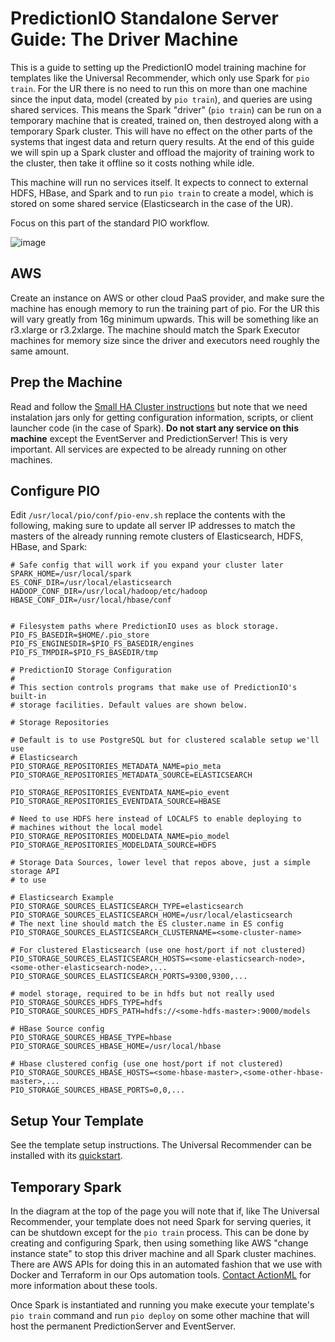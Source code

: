 # PredictionIO Standalone Server Guide: The Driver Machine

This is a guide to setting up the PredictionIO model training machine for templates like the Universal Recommender, which only use Spark for `pio train`. For the UR there is no need to run this on more than one machine since the input data, model (created by `pio train`), and queries are using shared services. This means the Spark "driver" (`pio train`) can be run on a temporary machine that is created, trained on, then destroyed along with a temporary Spark cluster. This will have no effect on the other parts of the systems that ingest data and return query results.
At the end of this guide we will spin up a Spark cluster and offload the majority of training work to the cluster, then take it offline so it costs nothing while idle.

This machine will run no services itself. It expects to connect to external HDFS, HBase, and Spark and to run `pio train` to create a model, which is stored on some shared service (Elasticsearch in the case of the UR).

Focus on this part of the standard PIO workflow.

![image](/docs/images/ur-train.svg)

## AWS

Create an instance on AWS or other cloud PaaS provider, and make sure the machine has enough memory to run the training part of pio. For the UR this will vary greatly from 16g minimum upwards. This will be something like an r3.xlarge or r3.2xlarge. The machine should match the Spark Executor machines for memory size since the driver and executors need roughly the same amount.

## Prep the Machine

Read and follow the [Small HA Cluster instructions](/docs/small-ha-cluster.md) but note that we need instalation jars only for getting configuration information, scripts, or client launcher code (in the case of Spark). **Do not start any service on this machine** except the EventServer and PredictionServer! This is very important. All services are expected to be already running on other machines. 

## Configure PIO

Edit `/usr/local/pio/conf/pio-env.sh` replace the contents with the following, making sure to update all server IP addresses to match the masters of the already running remote clusters of Elasticsearch, HDFS, HBase, and Spark:

```
# Safe config that will work if you expand your cluster later
SPARK_HOME=/usr/local/spark
ES_CONF_DIR=/usr/local/elasticsearch
HADOOP_CONF_DIR=/usr/local/hadoop/etc/hadoop
HBASE_CONF_DIR=/usr/local/hbase/conf
    
    
# Filesystem paths where PredictionIO uses as block storage.
PIO_FS_BASEDIR=$HOME/.pio_store
PIO_FS_ENGINESDIR=$PIO_FS_BASEDIR/engines
PIO_FS_TMPDIR=$PIO_FS_BASEDIR/tmp
    
# PredictionIO Storage Configuration
#
# This section controls programs that make use of PredictionIO's built-in
# storage facilities. Default values are shown below.
    
# Storage Repositories
    
# Default is to use PostgreSQL but for clustered scalable setup we'll use
# Elasticsearch
PIO_STORAGE_REPOSITORIES_METADATA_NAME=pio_meta
PIO_STORAGE_REPOSITORIES_METADATA_SOURCE=ELASTICSEARCH
    
PIO_STORAGE_REPOSITORIES_EVENTDATA_NAME=pio_event
PIO_STORAGE_REPOSITORIES_EVENTDATA_SOURCE=HBASE
    
# Need to use HDFS here instead of LOCALFS to enable deploying to 
# machines without the local model
PIO_STORAGE_REPOSITORIES_MODELDATA_NAME=pio_model
PIO_STORAGE_REPOSITORIES_MODELDATA_SOURCE=HDFS
    
# Storage Data Sources, lower level that repos above, just a simple storage API
# to use
    
# Elasticsearch Example
PIO_STORAGE_SOURCES_ELASTICSEARCH_TYPE=elasticsearch
PIO_STORAGE_SOURCES_ELASTICSEARCH_HOME=/usr/local/elasticsearch
# The next line should match the ES cluster.name in ES config
PIO_STORAGE_SOURCES_ELASTICSEARCH_CLUSTERNAME=<some-cluster-name>
    
# For clustered Elasticsearch (use one host/port if not clustered)
PIO_STORAGE_SOURCES_ELASTICSEARCH_HOSTS=<some-elasticsearch-node>,<some-other-elasticsearch-node>,...
PIO_STORAGE_SOURCES_ELASTICSEARCH_PORTS=9300,9300,...
    
# model storage, required to be in hdfs but not really used
PIO_STORAGE_SOURCES_HDFS_TYPE=hdfs
PIO_STORAGE_SOURCES_HDFS_PATH=hdfs://<some-hdfs-master>:9000/models
    
# HBase Source config
PIO_STORAGE_SOURCES_HBASE_TYPE=hbase
PIO_STORAGE_SOURCES_HBASE_HOME=/usr/local/hbase
    
# Hbase clustered config (use one host/port if not clustered)
PIO_STORAGE_SOURCES_HBASE_HOSTS=<some-hbase-master>,<some-other-hbase-master>,...
PIO_STORAGE_SOURCES_HBASE_PORTS=0,0,...
```

## Setup Your Template

See the template setup instructions. The Universal Recommender can be installed with its [quickstart](/docs/ur_quickstart).

## Temporary Spark

In the diagram at the top of the page you will note that if, like The Universal Recommender, your template does not need Spark for serving queries, it can be shutdown except for the `pio train` process. This can be done by creating and configuring Spark, then using something like AWS "change instance state" to stop this driver machine and all Spark cluster machines. There are AWS APIs for doing this in an automated fashion that we use with Docker and Terraform in our Ops automation tools. [Contact ActionML](/#contact) for more information about these tools.

Once Spark is instantiated and running you make execute your template's `pio train` command and run `pio deploy` on some other machine that will host the permanent PredictionServer and EventServer.